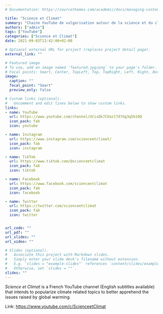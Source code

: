 ```yaml
---
# Documentation: https://sourcethemes.com/academic/docs/managing-content/

title: "Science et Climat"
summary: "Chaine YouTube de vulgarisation autour de la science et du climat !"
authors: ["admin"]
tags: ["YouTube"]
categories: ["Science et Climat"]
date: 2021-09-03T13:42:00+02:00

# Optional external URL for project (replaces project detail page).
external_link: ""

# Featured image
# To use, add an image named `featured.jpg/png` to your page's folder.
# Focal points: Smart, Center, TopLeft, Top, TopRight, Left, Right, BottomLeft, Bottom, BottomRight.
image:
  caption: ""
  focal_point: "Smart"
  preview_only: false

# Custom links (optional).
#   Uncomment and edit lines below to show custom links.
links:
- name: YouTube
  url: https://www.youtube.com/channel/UCisQk7COaz17d7dg3qSb10Q
  icon_pack: fab
  icon: youtube

- name: Instagram
  url: https://www.instagram.com/scienceetclimat/
  icon_pack: fab
  icon: instagram

- name: TikTok
  url: https://www.tiktok.com/@scienceetclimat
  icon_pack: fab
  icon: tiktok

- name: Facebook
  url: https://www.facebook.com/scienceetclimat
  icon_pack: fab
  icon: facebook

- name: Twitter
  url: https://twitter.com/scienceetclimat
  icon_pack: fab
  icon: twitter


url_code: ""
url_pdf: ""
url_slides: ""
url_video: ""

# Slides (optional).
#   Associate this project with Markdown slides.
#   Simply enter your slide deck's filename without extension.
#   E.g. `slides = "example-slides"` references `content/slides/example-slides.md`.
#   Otherwise, set `slides = ""`.
slides: ""
---
```


*Science et Climat* is a French YouTube channel (English subtitles available) that intends to popularize climate related topics to better apprehend the issues raised by global warming.

Link: https://www.youtube.com/c/ScienceetClimat
